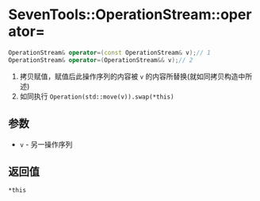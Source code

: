 # SevenTools::OperationStream::operator=

```cpp
OperationStream& operator=(const OperationStream& v);// 1
OperationStream& operator=(OperationStream&& v);// 2
```

1. 拷贝赋值，赋值后此操作序列的内容被 `v` 的内容所替换(就如同拷贝构造中所述)
2. 如同执行 `Operation(std::move(v)).swap(*this)`

## 参数

- `v` \- 另一操作序列

## 返回值

`*this`